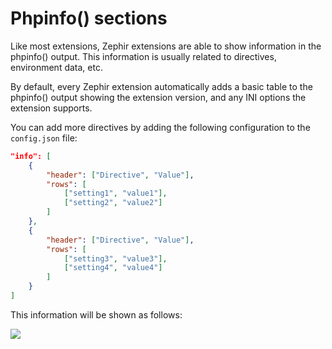 # Phpinfo() sections
Like most extensions, Zephir extensions are able to show information in the phpinfo() output. This information is usually
related to directives, environment data, etc.

By default, every Zephir extension automatically adds a basic table to the phpinfo() output showing the extension version,
and any INI options the extension supports.

You can add more directives by adding the following configuration to the `config.json` file:

```json
"info": [
    {
        "header": ["Directive", "Value"],
        "rows": [
            ["setting1", "value1"],
            ["setting2", "value2"]
        ]
    },
    {
        "header": ["Directive", "Value"],
        "rows": [
            ["setting3", "value3"],
            ["setting4", "value4"]
        ]
    }
]
```

This information will be shown as follows:

![](/images/content/info.png)
